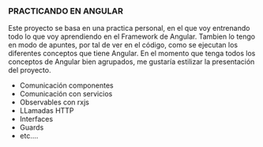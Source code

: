 ### PRACTICANDO EN ANGULAR

Este proyecto se basa en una practica personal, en el que voy entrenando todo lo que voy aprendiendo en el Framework de Angular.
Tambien lo tengo en modo de apuntes, por tal de ver en el código, como se ejecutan los diferentes conceptos que tiene Angular. 
En el momento que tenga todos los conceptos de Angular bien agrupados, me gustaría estilizar la presentación del proyecto.

- Comunicación componentes
- Comunicación con servicios
- Observables con rxjs
- LLamadas HTTP
- Interfaces
- Guards
- etc....
